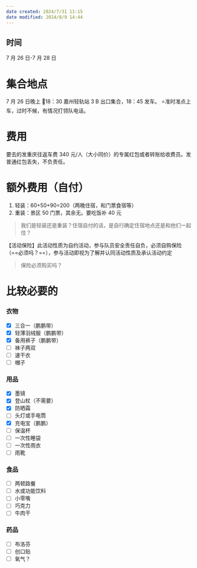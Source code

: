 ```yaml
---
date created: 2024/7/31 11:15
date modified: 2024/8/9 14:44
---
```

## 时间

7 月 26 日-7 月 28 日

# 集合地点

7 月 26 日晚上
🚌18：30 嘉州轻轨站 3 B 出口集合，18：45 发车。
⭐准时准点上车，过时不候，有情况打领队电话。

# 费用

要去的发重庆往返车费 340 元/人（大小同价）的专属红包或者转账给收费员。发普通红包丢失，不负责任。

# 额外费用（自付）

1. 轻装：60+50+90=200（两晚住宿，和门票食宿等）
2. 重装：景区 50 门票，其余无。要吃饭补 40 元

> 我们是轻装还是重装？住宿自付的话，是自行确定住宿地点还是和他们一起住？

【活动保险】此活动性质为自约活动，参与队员安全责任自负，必须自购保险（==必须吗？==），参与活动即视为了解并认同活动性质及承认活动约定

> 保险必须购买吗？

# 比较必要的

### 衣物

- [x] 三合一（鹏鹏带）
- [x] 轻薄羽绒服（鹏鹏带）
- [x] 备用裤子（鹏鹏带）
- [ ] 袜子两双
- [ ] 速干衣
- [ ] 帽子

### 用品

- [x] 墨镜
- [x] 登山杖（不需要）
- [x] 防晒霜
- [ ] 头灯或手电筒
- [x] 充电宝（鹏鹏）
- [ ] 保温杯
- [ ] 一次性睡袋
- [ ] 一次性雨衣
- [ ] 雨靴

### 食品

- [ ] 两顿路餐
- [ ] 水或功能饮料
- [ ] 小零嘴
- [ ] 巧克力
- [ ] 牛肉干

### 药品

- [ ] 布洛芬
- [ ] 创口贴
- [ ] 氧气？
